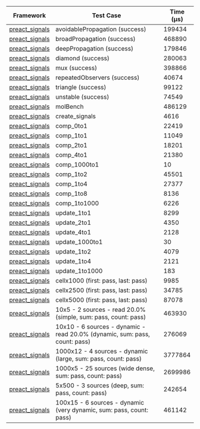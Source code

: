 | Framework | Test Case | Time (μs) |
| --- | --- | --- |
| [preact_signals](https://pub.dev/packages/preact_signals) | avoidablePropagation (success) | 199434 |
| [preact_signals](https://pub.dev/packages/preact_signals) | broadPropagation (success) | 468890 |
| [preact_signals](https://pub.dev/packages/preact_signals) | deepPropagation (success) | 179846 |
| [preact_signals](https://pub.dev/packages/preact_signals) | diamond (success) | 280063 |
| [preact_signals](https://pub.dev/packages/preact_signals) | mux (success) | 398866 |
| [preact_signals](https://pub.dev/packages/preact_signals) | repeatedObservers (success) | 40674 |
| [preact_signals](https://pub.dev/packages/preact_signals) | triangle (success) | 99122 |
| [preact_signals](https://pub.dev/packages/preact_signals) | unstable (success) | 74549 |
| [preact_signals](https://pub.dev/packages/preact_signals) | molBench | 486129 |
| [preact_signals](https://pub.dev/packages/preact_signals) | create_signals | 4616 |
| [preact_signals](https://pub.dev/packages/preact_signals) | comp_0to1 | 22419 |
| [preact_signals](https://pub.dev/packages/preact_signals) | comp_1to1 | 11049 |
| [preact_signals](https://pub.dev/packages/preact_signals) | comp_2to1 | 18201 |
| [preact_signals](https://pub.dev/packages/preact_signals) | comp_4to1 | 21380 |
| [preact_signals](https://pub.dev/packages/preact_signals) | comp_1000to1 | 10 |
| [preact_signals](https://pub.dev/packages/preact_signals) | comp_1to2 | 45501 |
| [preact_signals](https://pub.dev/packages/preact_signals) | comp_1to4 | 27377 |
| [preact_signals](https://pub.dev/packages/preact_signals) | comp_1to8 | 8136 |
| [preact_signals](https://pub.dev/packages/preact_signals) | comp_1to1000 | 6226 |
| [preact_signals](https://pub.dev/packages/preact_signals) | update_1to1 | 8299 |
| [preact_signals](https://pub.dev/packages/preact_signals) | update_2to1 | 4350 |
| [preact_signals](https://pub.dev/packages/preact_signals) | update_4to1 | 2128 |
| [preact_signals](https://pub.dev/packages/preact_signals) | update_1000to1 | 30 |
| [preact_signals](https://pub.dev/packages/preact_signals) | update_1to2 | 4079 |
| [preact_signals](https://pub.dev/packages/preact_signals) | update_1to4 | 2121 |
| [preact_signals](https://pub.dev/packages/preact_signals) | update_1to1000 | 183 |
| [preact_signals](https://pub.dev/packages/preact_signals) | cellx1000 (first: pass, last: pass) | 9985 |
| [preact_signals](https://pub.dev/packages/preact_signals) | cellx2500 (first: pass, last: pass) | 34785 |
| [preact_signals](https://pub.dev/packages/preact_signals) | cellx5000 (first: pass, last: pass) | 87078 |
| [preact_signals](https://pub.dev/packages/preact_signals) | 10x5 - 2 sources - read 20.0% (simple, sum: pass, count: pass) | 463930 |
| [preact_signals](https://pub.dev/packages/preact_signals) | 10x10 - 6 sources - dynamic - read 20.0% (dynamic, sum: pass, count: pass) | 276069 |
| [preact_signals](https://pub.dev/packages/preact_signals) | 1000x12 - 4 sources - dynamic (large, sum: pass, count: pass) | 3777864 |
| [preact_signals](https://pub.dev/packages/preact_signals) | 1000x5 - 25 sources (wide dense, sum: pass, count: pass) | 2699986 |
| [preact_signals](https://pub.dev/packages/preact_signals) | 5x500 - 3 sources (deep, sum: pass, count: pass) | 242654 |
| [preact_signals](https://pub.dev/packages/preact_signals) | 100x15 - 6 sources - dynamic (very dynamic, sum: pass, count: pass) | 461142 |
